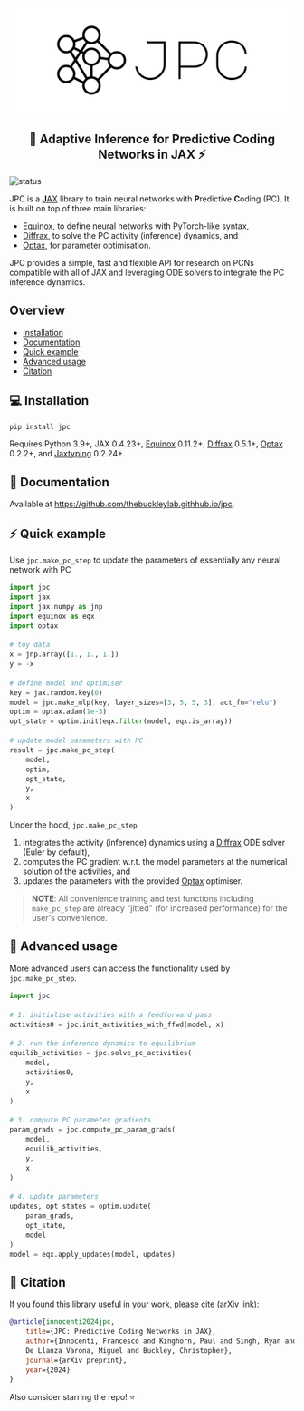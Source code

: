 <p align='center'>
  <a href='https://github.com/infer-actively/pymdp'>
    <img src='.github/logo-with-background.svg' />
  </a> 
</p>

<h2 align='center'>🧠 Adaptive Inference for Predictive Coding Networks in JAX ⚡️</h2>

![status](https://img.shields.io/badge/status-active-green)

JPC is a [**J**AX](https://github.com/google/jax) library to train neural networks 
with **P**redictive **C**oding (PC). It is built on top of three main libraries:

* [Equinox](https://github.com/patrick-kidger/equinox), to define neural 
networks with PyTorch-like syntax,
* [Diffrax](https://github.com/patrick-kidger/diffrax), to solve the PC 
activity (inference) dynamics, and
* [Optax](https://github.com/google-deepmind/optax), for parameter optimisation.

JPC provides a simple, fast and flexible API for research on PCNs compatible 
with all of JAX and leveraging ODE solvers to integrate the PC inference
dynamics.

## Overview

* [Installation](#installation)
* [Documentation](#documentation)
* [Quick example](#quick-example)
* [Advanced usage](#advanced-usage)
* [Citation](#citation)

## ️💻 Installation

```
pip install jpc
```

Requires Python 3.9+, JAX 0.4.23+, [Equinox](https://github.com/patrick-kidger/equinox) 
0.11.2+, [Diffrax](https://github.com/patrick-kidger/diffrax) 0.5.1+, 
[Optax](https://github.com/google-deepmind/optax) 0.2.2+, and 
[Jaxtyping](https://github.com/patrick-kidger/jaxtyping) 0.2.24+.

## 📖 Documentation
Available at https://github.com/thebuckleylab.githhub.io/jpc.

## ⚡️ Quick example
Use `jpc.make_pc_step` to update the parameters of essentially any neural 
network with PC
```py
import jpc
import jax
import jax.numpy as jnp
import equinox as eqx
import optax

# toy data
x = jnp.array([1., 1., 1.])
y = -x

# define model and optimiser
key = jax.random.key(0)
model = jpc.make_mlp(key, layer_sizes=[3, 5, 5, 3], act_fn="relu")
optim = optax.adam(1e-3)
opt_state = optim.init(eqx.filter(model, eqx.is_array))

# update model parameters with PC
result = jpc.make_pc_step(
    model,
    optim,
    opt_state,
    y,
    x
)
```
Under the hood, `jpc.make_pc_step`
1. integrates the activity (inference) dynamics using a [Diffrax](https://github.com/patrick-kidger/diffrax) ODE solver (Euler by default), 
2. computes the PC gradient w.r.t. the model parameters at the numerical solution of the activities, and 
3. updates the parameters with the provided [Optax](https://github.com/google-deepmind/optax) optimiser.

> **NOTE**: All convenience training and test functions including `make_pc_step` 
> are already "jitted" (for increased performance) for the user's convenience.

## 🚀 Advanced usage
More advanced users can access the functionality used by `jpc.make_pc_step`.
```py
import jpc

# 1. initialise activities with a feedforward pass
activities0 = jpc.init_activities_with_ffwd(model, x)

# 2. run the inference dynamics to equilibrium
equilib_activities = jpc.solve_pc_activities(
    model, 
    activities0, 
    y, 
    x
)

# 3. compute PC parameter gradients
param_grads = jpc.compute_pc_param_grads(
    model, 
    equilib_activities, 
    y, 
    x
)

# 4. update parameters
updates, opt_states = optim.update(
    param_grads,
    opt_state,
    model
)
model = eqx.apply_updates(model, updates)
```

## 📄 Citation

If you found this library useful in your work, please cite (arXiv link):

```bibtex
@article{innocenti2024jpc,
    title={JPC: Predictive Coding Networks in JAX},
    author={Innocenti, Francesco and Kinghorn, Paul and Singh, Ryan and 
    De Llanza Varona, Miguel and Buckley, Christopher},
    journal={arXiv preprint},
    year={2024}
}
```
Also consider starring the repo! ⭐️ 
